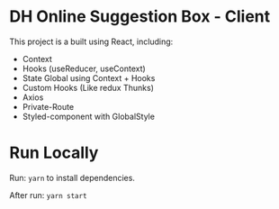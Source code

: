 # DH Online Suggestion Box - Client

This project is a built using React, including:

- Context
- Hooks (useReducer, useContext)
- State Global using Context + Hooks
- Custom Hooks (Like redux Thunks)
- Axios
- Private-Route
- Styled-component with GlobalStyle

# Run Locally

Run: ```yarn``` to install dependencies.

After run: ```yarn start```

